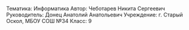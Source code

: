 Тематика: Информатика
Автор: Чеботарев Никита Сергеевич
Руководитель: Донец Анатолий Анатольевич
Учреждение: г. Старый Оскол, МБОУ СОШ №34
Класс: 9
